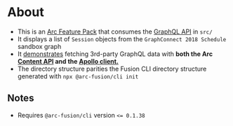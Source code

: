 # About
* This is an [Arc Feature Pack](https://dmn.arcpublishing.com/alc/arc-products/pagebuilder/fusion/documentation/recipes/creating-feature-pack.md) that consumes the [GraphQL API](https://github.com/nigelgilbert/graphql-neo4j-sandbox-api/blob/master/src/index.ts) in `src/` 
* It displays a list of `Session` objects from the `GraphConnect 2018 Schedule` sandbox graph
* It [demonstrates](https://github.com/nigelgilbert/graphql-neo4j-sandbox-api/blob/master/arc/features/session/session-list.jsx#L19) fetching 3rd-party GraphQL data with **both the Arc [Content API](https://dmn.arcpublishing.com/alc/arc-products/pagebuilder/fusion/documentation/recipes/using-graphql-schema.md) and the [Apollo client.](https://github.com/apollographql/apollo-client)**
* The directory structure parities the Fusion CLI directory structure generated with `npx @arc-fusion/cli init`

## Notes
- Requires `@arc-fusion/cli` version `<= 0.1.38`
